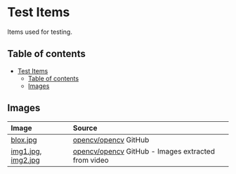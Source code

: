 # Test Items

Items used for testing.

## Table of contents

- [Test Items](#test-items)
    - [Table of contents](#table-of-contents)
    - [Images](#images)

## Images

| Image | Source |
| :---- | :----- |
| [blox.jpg](./blox.jpg) | [opencv/opencv](https://github.com/opencv/opencv/blob/4.x/samples/data/blox.jpg) GitHub |
| [img1.jpg](./img1.jpg), [img2.jpg](./img2.jpg) | [opencv/opencv](https://github.com/opencv/opencv/blob/4.x/samples/data/vtest.avi) GitHub - Images extracted from video |
